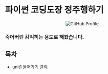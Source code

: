 # 파이썬 코딩도장 정주행하기
<div style="text-align: center;">
    <img src="https://contents.kyobobook.co.kr/sih/fit-in/458x0/pdt/9791140702428.jpg" alt="GitHub Profile">
</div>  

### 죽어버린 감익히는 용도로 해봤습니다.

## 목차
- unit1 들어가기 <a href="https://github.com/moonlomon/dojang_project/blob/main/unit1/unit1-1/readme.md">클릭</a>